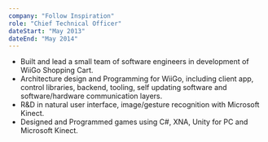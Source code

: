 ```yaml
---
company: "Follow Inspiration"
role: "Chief Technical Officer"
dateStart: "May 2013"
dateEnd: "May 2014"
---
```


- Built and lead a small team of software engineers in development of WiiGo Shopping Cart.
- Architecture design and Programming for WiiGo, including client app, control libraries, backend, tooling, self updating software and software/hardware communication layers.
- R&D in natural user interface, image/gesture recognition with Microsoft Kinect.
- Designed and Programmed games using C#, XNA, Unity for PC and Microsoft Kinect.
